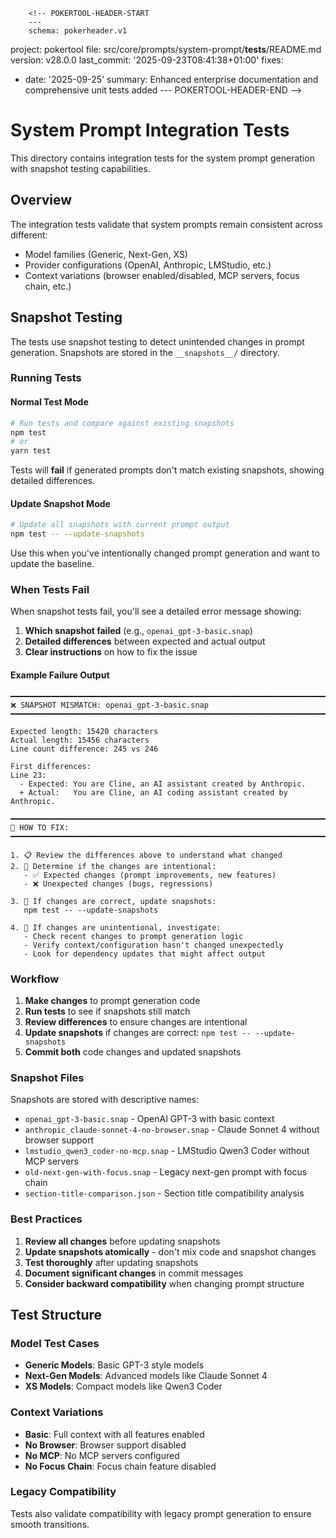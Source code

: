         <!-- POKERTOOL-HEADER-START
        ---
        schema: pokerheader.v1
project: pokertool
file: src/core/prompts/system-prompt/__tests__/README.md
version: v28.0.0
last_commit: '2025-09-23T08:41:38+01:00'
fixes:
- date: '2025-09-25'
  summary: Enhanced enterprise documentation and comprehensive unit tests added
        ---
        POKERTOOL-HEADER-END -->
# System Prompt Integration Tests

This directory contains integration tests for the system prompt generation with snapshot testing capabilities.

## Overview

The integration tests validate that system prompts remain consistent across different:
- Model families (Generic, Next-Gen, XS)
- Provider configurations (OpenAI, Anthropic, LMStudio, etc.)
- Context variations (browser enabled/disabled, MCP servers, focus chain, etc.)

## Snapshot Testing

The tests use snapshot testing to detect unintended changes in prompt generation. Snapshots are stored in the `__snapshots__/` directory.

### Running Tests

#### Normal Test Mode
```bash
# Run tests and compare against existing snapshots
npm test
# or
yarn test
```

Tests will **fail** if generated prompts don't match existing snapshots, showing detailed differences.

#### Update Snapshot Mode
```bash
# Update all snapshots with current prompt output
npm test -- --update-snapshots
```

Use this when you've intentionally changed prompt generation and want to update the baseline.

### When Tests Fail

When snapshot tests fail, you'll see a detailed error message showing:
1. **Which snapshot failed** (e.g., `openai_gpt-3-basic.snap`)
2. **Detailed differences** between expected and actual output
3. **Clear instructions** on how to fix the issue

#### Example Failure Output
```
━━━━━━━━━━━━━━━━━━━━━━━━━━━━━━━━━━━━━━━━━━━━━━━━━━━━━━━━━━━━━━━━━━━━━━━━━━━━━━━━
❌ SNAPSHOT MISMATCH: openai_gpt-3-basic.snap
━━━━━━━━━━━━━━━━━━━━━━━━━━━━━━━━━━━━━━━━━━━━━━━━━━━━━━━━━━━━━━━━━━━━━━━━━━━━━━━━

Expected length: 15420 characters
Actual length: 15456 characters
Line count difference: 245 vs 246

First differences:
Line 23:
  - Expected: You are Cline, an AI assistant created by Anthropic.
  + Actual:   You are Cline, an AI coding assistant created by Anthropic.

━━━━━━━━━━━━━━━━━━━━━━━━━━━━━━━━━━━━━━━━━━━━━━━━━━━━━━━━━━━━━━━━━━━━━━━━━━━━━━━━
🔧 HOW TO FIX:
━━━━━━━━━━━━━━━━━━━━━━━━━━━━━━━━━━━━━━━━━━━━━━━━━━━━━━━━━━━━━━━━━━━━━━━━━━━━━━━━

1. 📋 Review the differences above to understand what changed
2. 🤔 Determine if the changes are intentional:
   - ✅ Expected changes (prompt improvements, new features)
   - ❌ Unexpected changes (bugs, regressions)

3. 🔄 If changes are correct, update snapshots:
   npm test -- --update-snapshots

4. 🐛 If changes are unintentional, investigate:
   - Check recent changes to prompt generation logic
   - Verify context/configuration hasn't changed unexpectedly
   - Look for dependency updates that might affect output
```

### Workflow

1. **Make changes** to prompt generation code
2. **Run tests** to see if snapshots still match
3. **Review differences** to ensure changes are intentional
4. **Update snapshots** if changes are correct: `npm test -- --update-snapshots`
5. **Commit both** code changes and updated snapshots

### Snapshot Files

Snapshots are stored with descriptive names:
- `openai_gpt-3-basic.snap` - OpenAI GPT-3 with basic context
- `anthropic_claude-sonnet-4-no-browser.snap` - Claude Sonnet 4 without browser support
- `lmstudio_qwen3_coder-no-mcp.snap` - LMStudio Qwen3 Coder without MCP servers
- `old-next-gen-with-focus.snap` - Legacy next-gen prompt with focus chain
- `section-title-comparison.json` - Section title compatibility analysis

### Best Practices

1. **Review all changes** before updating snapshots
2. **Update snapshots atomically** - don't mix code and snapshot changes
3. **Test thoroughly** after updating snapshots
4. **Document significant changes** in commit messages
5. **Consider backward compatibility** when changing prompt structure

## Test Structure

### Model Test Cases
- **Generic Models**: Basic GPT-3 style models
- **Next-Gen Models**: Advanced models like Claude Sonnet 4
- **XS Models**: Compact models like Qwen3 Coder

### Context Variations
- **Basic**: Full context with all features enabled
- **No Browser**: Browser support disabled
- **No MCP**: No MCP servers configured
- **No Focus Chain**: Focus chain feature disabled

### Legacy Compatibility
Tests also validate compatibility with legacy prompt generation to ensure smooth transitions.